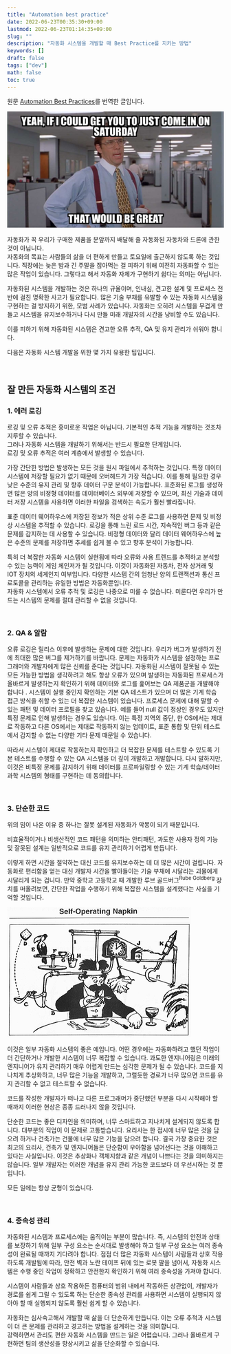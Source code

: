 ```yaml
---
title: "Automation best practice"
date: 2022-06-23T00:35:30+09:00
lastmod: 2022-06-23T01:14:35+09:00
slug: ""
description: "자동화 시스템을 개발할 때 Best Practice를 지키는 방법"
keywords: []
draft: false
tags: ["dev"]
math: false
toc: true
---
```


원문 [Automation Best Practices](http://www.acheronanalytics.com/acheron-blog/automation-best-practices)를 번역한 글입니다.

![Automation meme](./1.jpg)

자동화가 꼭 우리가 구매한 제품을 문앞까지 배달해 줄 자동화된 자동차와 드론에 관한 것이 아닙니다.  
자동화의 목표는 사람들의 삶을 더 편하게 만들고 토요일에 출근하지 않도록 하는 것입니다.
직장에는 늦은 밤과 긴 주말을 잡아먹는 걸 피하기 위해 여전히 자동화할 수 있는 많은 작업이 있습니다. 그렇다고 해서 자동화 자체가 구현하기 쉽다는 의미는 아닙니다.

자동화된 시스템을 개발하는 것은 하나의 규율이며, 인내심, 견고한 설계 및 프로세스 전반에 걸친 명확한 사고가 필요합니다. 많은 기술 부채를 유발할 수 있는 자동화 시스템을 구현하는 걸 방지하기 위한, 모범 사례가 있습니다. 자동화는 오히려 시스템을 무겁게 만들고 시스템을 유지보수하거나 다시 만들 미래 개발자의 시간을 낭비할 수도 있습니다.

이를 피하기 위해 자동화된 시스템은 견고한 오류 추적, QA 및 유지 관리가 쉬워야 합니다.

다음은 자동화 시스템 개발을 위한 몇 가지 유용한 팁입니다.

&nbsp;

## 잘 만든 자동화 시스템의 조건

### 1. 에러 로깅

로깅 및 오류 추적은 흥미로운 작업은 아닙니다. 기본적인 추적 기능을 개발하는 것조차 지루할 수 있습니다.  
그러나 자동화 시스템을 개발하기 위해서는 반드시 필요한 단계입니다.  
로깅 및 오류 추적은 여러 계층에서 발생할 수 있습니다.

가장 간단한 방법은 발생하는 모든 것을 원시 파일에서 추적하는 것입니다. 특정 데이터 시스템에 저장할 필요가 없기 때문에 오버헤드가 가장 적습니다. 이를 통해 필요한 경우 낮은 수준의 유지 관리 및 향후 데이터 구문 분석이 가능합니다. 표준화된 로그를 생성하면 많은 양의 비정형 데이터를 데이터베이스 외부에 저장할 수 있으며, 최신 기술과 데이터 저장 시스템을 사용하면 이러한 파일을 검색하는 속도가 훨씬 빨라집니다.

표준 데이터 웨어하우스에 저장된 정보가 적은 상위 수준 로그를 사용하면 문제 및 비정상 시스템을 추적할 수 있습니다. 로깅을 통해 느린 로드 시간, 지속적인 버그 등과 같은 문제를 감지하는 데 사용할 수 있습니다. 비정형 데이터와 달리 데이터 웨어하우스에 높은 수준의 문제를 저장하면 추세를 쉽게 볼 수 있고 향후 분석이 가능합니다.

특히 더 복잡한 자동화 시스템이 실현됨에 따라 오류와 사용 트렌드를 추적하고 분석할 수 있는 능력이 게임 체인저가 될 것입니다. 이것이 자동화된 자동차, 전자 상거래 및 IOT 장치의 세계인지 여부입니다. 다양한 시스템 간의 엄청난 양의 트랜잭션과 통신 프로토콜을 관리하는 유일한 방법은 자동화뿐입니다.  
자동화 시스템에서 오류 추적 및 로깅은 나중으로 미룰 수 없습니다. 미룬다면 우리가 만드는 시스템의 문제를 절대 관리할 수 없을 것입니다.

&nbsp;

### 2. QA & 알람

오류 로깅은 릴리스 이후에 발생하는 문제에 대한 것입니다. 우리가 버그가 발생하기 전에 최대한 많은 버그를 제거하기를 바랍니다. 문제는 자동화가 시스템을 설정하는 프로그래머와 개발자에게 많은 신뢰를 준다는 것입니다. 자동화된 시스템이 잘못될 수 있는 모든 가능한 방법을 생각하려고 해도 항상 오류가 있으며 발생하는 자동화된 프로세스가 올바르게 발생하는지 확인하기 위해 데이터와 로그를 훑어보는 QA 제품군을 개발해야 합니다
.
시스템이 실행 중인지 확인하는 기본 QA 테스트가 있으며 더 많은 기계 학습 접근 방식을 취할 수 있는 더 복잡한 시스템이 있습니다. 프로세스 문제에 대해 말할 수 있는 패턴 및 데이터 프로필을 찾고 있습니다. 예를 들어 null 값이 정상인 경우도 있지만 특정 문제로 인해 발생하는 경우도 있습니다. 이는 특정 지역의 중단, 한 OS에서는 제대로 작동하고 다른 OS에서는 제대로 작동하지 않는 업데이트, 표준 통합 및 단위 테스트에서 감지할 수 없는 다양한 기타 문제 때문일 수 있습니다.

따라서 시스템이 제대로 작동하는지 확인하고 더 복잡한 문제를 테스트할 수 있도록 기본 테스트를 수행할 수 있는 QA 시스템을 더 깊이 개발하고 개발합니다. 다시 말하지만, 이것은 비특정 문제를 감지하기 위해 데이터를 프로파일링할 수 있는 기계 학습/데이터 과학 시스템의 형태를 구현하는 데 동의합니다.

&nbsp;

### 3. 단순한 코드

위의 밈이 나온 이유 중 하나는 잘못 설계된 자동화가 악몽이 되기 때문입니다.

비효율적이거나 비생산적인 코드 패턴을 의미하는 안티패턴, 과도한 사용자 정의 기능 및 잘못된 설계는 일반적으로 코드를 유지 관리하기 어렵게 만듭니다.

이렇게 하면 시간을 절약하는 대신 코드를 유지보수하는 데 더 많은 시간이 걸립니다. 자동화로 편리함을 얻는 대신 개발자 시간을 빨아들이는 기술 부채에 시달리는 괴물에게 시달리게 되는 겁니다. ​만약 중학교 고등학교 때 개발한 루브 골드버그<sup>Rube Goldberg</sup> 장치를 떠올려보면, 간단한 작업을 수행하기 위해 복잡한 시스템을 설계했다는 사실을 기억할 것입니다.

![Self-operating napkin](./2.gif)

이것은 일부 자동화 시스템의 좋은 예입니다. 어떤 경우에는 자동화하려고 했던 작업이 더 간단하거나 개발한 시스템이 너무 복잡할 수 있습니다. 과도한 엔지니어링은 미래의 엔지니어가 유지 관리하기 매우 어렵게 만드는 심각한 문제가 될 수 있습니다. 코드를 지나치게 추상화하고, 너무 많은 기능을 개발하고, 그럴듯한 경로가 너무 많으면 코드를 유지 관리할 수 없고 테스트할 수 없습니다.

코드를 작성한 개발자가 떠나고 다른 프로그래머가 중단했던 부분을 다시 시작해야 할 때까지 이러한 현상은 종종 드러나지 않을 것입니다.

단순한 코드는 좋은 디자인을 의미하며, 너무 스마트하고 지나치게 설계되지 않도록 합니다. 대부분의 직업이 이 문제로 고통받습니다. 요리사는 한 접시에 너무 많은 것을 담으려 하거나 건축가는 건물에 너무 많은 기능을 담으려 합니다. 결국 가장 중요한 것은 최고의 요리사, 건축가 및 엔지니어들은 단순함이 우아함을 넘어선다는 것을 이해하고 있다는 사실입니다. 이것은 추상화나 객체지향과 같은 개념이 나쁘다는 것을 의미하지는 않습니다. 일부 개발자는 이러한 개념을 유지 관리 가능한 코드보다 더 우선시하는 것 뿐입니다.

모든 일에는 항상 균형이 있습니다.

&nbsp;

### 4. 종속성 관리

자동화된 시스템과 프로세스에는 움직이는 부분이 많습니다. 즉, 시스템의 안전과 상태를 보장하기 위해 일부 구성 요소는 순서대로 발생해야 하고 일부 구성 요소는 여러 종속성이 완료될 때까지 기다려야 합니다. 점점 더 많은 자동화 시스템이 사람들과 상호 작용하도록 개발됨에 따라, 안전 벽과 노란 테이프 뒤에 있는 로봇 팔을 넘어서, 자동화 시스템은 수행 중인 작업이 정확하고 안전한지 확인하기 위해 여러 종속성을 가져야 합니다.

시스템이 사람들과 상호 작용하든 컴퓨터의 범위 내에서 작동하든 상관없이, 개발자가 경로를 쉽게 그릴 수 있도록 하는 단순한 종속성 관리를 사용하면 시스템이 실행되지 않아야 할 때 실행되지 않도록 훨씬 쉽게 할 수 있습니다.

자동화는 심사숙고해서 개발할 때 삶을 더 단순하게 만듭니다. 이는 오류 추적과 시스템이 더 큰 문제를 관리하고 경고하는 방법을 설계하는 것을 의미합니다.  
강력하면서 관리도 편한 자동화 시스템을 만드는 일은 어렵습니다. 그러나 올바르게 구현하면 팀의 생산성을 향상시키고 삶을 단순화할 수 있습니다.

